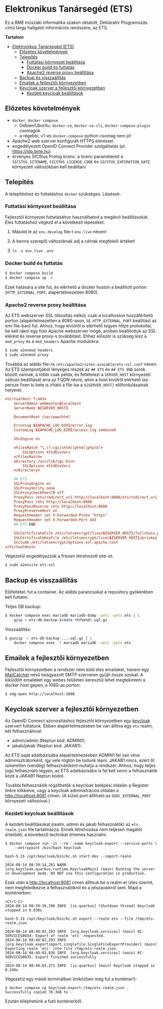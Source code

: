 # Elektronikus Tanársegéd (ETS)

Ez a BME műszaki informatika szakon oktatott, Deklaratív Programozás című tárgy
hallgatói információs rendszere, az ETS.

<!-- markdown-toc start - Don't edit this section. Run M-x markdown-toc-refresh-toc -->
**Tartalom**

- [Elektronikus Tanársegéd (ETS)](#elektronikus-tanársegéd-ets)
    - [Előzetes követelmények](#előzetes-követelmények)
    - [Telepítés](#telepítés)
        - [Futtatási környezet beállítása](#futtatási-környezet-beállítása)
        - [Docker build és futtatás](#docker-build-és-futtatás)
        - [Apache2 reverse proxy beállítása](#apache2-reverse-proxy-beállítása)
    - [Backup és visszaállítás](#backup-és-visszaállítás)
    - [Emailek a fejlesztői környezetben](#emailek-a-fejlesztői-környezetben)
    - [Keycloak szerver a fejlesztői környezetben](#keycloak-szerver-a-fejlesztői-környezetben)
        - [Kezdeti keycloak beállítások](#kezdeti-keycloak-beállítások)

<!-- markdown-toc end -->

## Előzetes követelmények

* `docker`, `docker compose`
  * Debian/Ubuntu: `docker-ce`, `docker-ce-cli`, `docker-compose-plugin`
    csomagok
  * a régebbi, v1-es `docker-compose` python csomag nem jó!
* Apache2 web szerver konfigurált HTTPS eléréssel
* engedélyezett OpenID Connect Provider szolgáltatás (pl. <https://idp.bme.hu>)
* érvényes SICStus Prolog licenc: a licenc paramétereit a `SICSTUS_SITENAME`,
  `SICSTUS_LICENSE_CODE` és `SICSTUS_EXPIRATION_DATE` környezeti változókban
  kell beállítani

## Telepítés

A telepítéshez és futtatáshoz `docker` szükséges. Lépések:

### Futtatási környezet beállítása

Fejlesztői környezet futtatásához használhatod a meglévő beállításokat. Éles
futtatáshoz végezd el a következő lépéseket:

1. Másold le az `env.develop` file-t `env.live` néven!

2. A benne szereplő változóknak adj a célnak megfelelő értéket!

3. `ln -s env.live .env`

### Docker build és futtatás

```sh
$ docker compose build
$ docker compose up -d
```

Ezek hatására a site fut, és elérhető a docker hoston a beállított porton
(`HTTP_EXTERNAL_PORT`, alapértelmezetten 8080).

### Apache2 reverse proxy beállítása

Az ETS webszerver SSL titkosítás nélkül, csak a localhoston hozzáférhető porton
(alapértelmezetten a 8080-ason, ld. `HTTP_EXTERNAL_PORT` beállítást az env
file-ban) fut. Ahhoz, hogy kívülről is elérhető legyen https protokollal, be
kell rakni egy futó Apache webszerver mögé, amiben beállítottuk az SSL elérést
és reverse proxy-s továbbítást. Ehhez először is szükség lesz a `mod_proxy` és a
`mod_headers` Apache modulokra:

```sh
$ sudo a2enmod headers
$ sudo a2enmod proxy
```

Továbbá az alábbi file-ra `/etc/apache2/sites-avaiable/ets-ssl.conf` néven. Az
ETS szempontjából lényeges részek az `## ETS` és `## ETS END` sorok között
vannak, a többi csak példa, és feltételezi a `SERVER_HOST` környezeti változó
beállítását arra az FQDN névre, amin a host kívülről elérhető (ez persze fixen
ki bele is írható a file-ba a `${SERVER_HOST}` előfordulásainak helyére).

```conf
<VirtualHost *:443>
    ServerAdmin webmaster@localhost
    ServerName ${SERVER_HOST}

    DocumentRoot /var/www/html

    ErrorLog ${APACHE_LOG_DIR}/error.log
    CustomLog ${APACHE_LOG_DIR}/access.log combined

    SSLEngine on

    <FilesMatch "\.(?:cgi|shtml|phtml|php)$">
        SSLOptions +StdEnvVars
    </FilesMatch>
    <Directory /usr/lib/cgi-bin>
        SSLOptions +StdEnvVars
    </Directory>

    ## ETS
    SSLProxyEngine on
    SSLProxyVerify none
    SSLProxyCheckPeerCN off
    ProxyPass /ets/redirect_uri http://localhost:8080/ets/redirect_uri
    ProxyPass /ets http://localhost:8080
    ProxyPassReverse /ets http://localhost:8080
    ProxyPreserveHost on
    RequestHeader set X-Forwarded-Proto "https"
    RequestHeader set X-Forwarded-Port 443
    ## ETS END

    SSLCertificateFile /etc/letsencrypt/live/${SERVER_HOST}/fullchain.pem
    SSLCertificateKeyFile /etc/letsencrypt/live/${SERVER_HOST}/privkey.pem
    Include /etc/letsencrypt/options-ssl-apache.conf
</VirtualHost>
```

Végezetül engedélyezzük a frissen létrehozott site-ot:

```sh
$ sudo a2ensite ets-ssl
```

## Backup és visszaállítás

Előfeltétel: fut a container. Az alábbi parancsokat a repository gyökerében kell
futtatni.

Teljes DB backup:

```sh
$ docker compose exec mariadb mariadb-dump -uets -pets ets | \
    gzip > ets-db-backup-$(date +%Y%m%d).sql.gz
```

Visszaállítás:

```sh
$ gunzip -c ets-db-backup-....sql.gz | \
    docker compose exec -T mariadb mariadb -uets -pets ets
```

## Emailek a fejlesztői környezetben

Fejlesztői környezetben a rendszer nem küld éles emaileket, hanem egy
[MailCatcher](https://mailcatcher.me/) nevű beágyazott SMTP szerveren gyűjti
össze azokat. A kiküldött emaileket egy webes felületen keresztül lehet
megtekinteni a docker host gépen, a 1080-as porton:

```
$ xdg-open http://localhost:1080
```

## Keycloak szerver a fejlesztői környezetben

Az OpenID Connect azonosításhoz fejlesztői környezetben egy
[keycloak](https://www.keycloak.org/) szervert futtatunk. Ebben
alapértelmezésben be van állítva egy `ets` realm, két felhasználóval:

* admin/admin (Neptun kód: ADMIN1);
* jakab/jakab (Neptun kód: JAKAB1).

Az ETS saját adatbázisába alapértelmezésben ADMIN1 fel van véve
adminisztrátorként, így vele rögtön be tudunk lépni. JAKAB1 nincs, ezért őt
ismeretlen (vendég) felhasználóként mutatja a rendszer. Ahhoz, hogy teljes jogú
felhasználó legyen, az ETS adatbázisába is fel kell venni a felhasználók közé a
JAKAB1 Neptun kódot.

További felhasználók rögzíthetők a keycloak belépési oldalán a Register linkre
klikkelve, vagy a keycloak administrációs oldalán a <http://localhost:8081>
címen. (A külső port állítható az `OIDC_EXTERNAL_PORT` környezeti változóval.)

### Kezdeti keycloak beállítások

A kezdeti beállításokat (realm, admin és jakab felhasználók) az `ets-realm.json`
file tartalmazza. Ennek létrehozása nem teljesen magától értetődő, a következő
technikát értemes használni:

```
$ docker compose run -it --rm --name keycloak-export --service-ports \
    --entrypoint /bin/bash keycloak

bash-5.1$ /opt/keycloak/bin/kc.sh start-dev --import-realm
...
2024-08-14 08:39:14,281 WARN  [org.keycloak.quarkus.runtime.KeycloakMain] (main) Running the server in development mode. DO NOT use this configuration in production.
```

Ezek után a <http://localhost:8081> címen állítsuk be a realm-et ízlés szerint,
nem megfeledkezve a felhasználókról és a jelszavaikról sem. Majd a konténerben:

```
<Ctrl-C>
2024-08-14 08:39:39,390 INFO  [io.quarkus] (Shutdown thread) Keycloak stopped in 0.030s

bash-5.1$ /opt/keycloak/bin/kc.sh export --realm ets --file /tmp/ets-realm.json
...
2024-08-14 08:40:02,293 INFO  [org.keycloak.services] (main) KC-SERVICES0034: Export of realm 'ets' requested.
2024-08-14 08:40:02,293 INFO  [org.keycloak.exportimport.singlefile.SingleFileExportProvider] (main) Exporting realm 'ets' into file /tmp/ets-realm.json
2024-08-14 08:40:03,026 INFO  [org.keycloak.services] (main) KC-SERVICES0035: Export finished successfully
...
2024-08-14 08:40:03,371 INFO  [io.quarkus] (main) Keycloak stopped in 0.246s
```

Végezetül egy másik terminálban (miközben még fut a konténer!):

```
$ docker compose cp keycloak-export:/tmp/ets-realm.json .
Successfully copied 76.3kB to .
```

Ezután kiléphetünk a futó konténerből.

<!-- Local Variables: -->
<!-- markdown-toc-header-toc-title: **Tartalom** -->
<!-- End: -->
